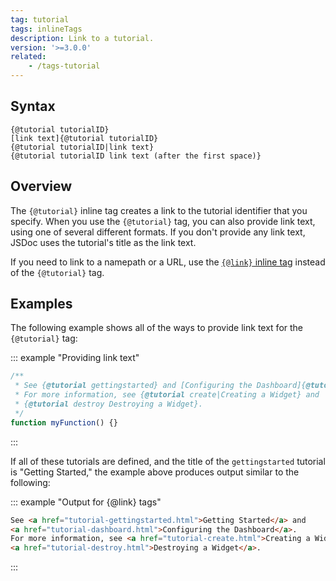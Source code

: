 ```yaml
---
tag: tutorial
tags: inlineTags
description: Link to a tutorial.
version: '>=3.0.0'
related:
    - /tags-tutorial
---
```


## Syntax

    {@tutorial tutorialID}
    [link text]{@tutorial tutorialID}
    {@tutorial tutorialID|link text}
    {@tutorial tutorialID link text (after the first space)}


## Overview

The `{@tutorial}` inline tag creates a link to the tutorial identifier that you specify. When you
use the `{@tutorial}` tag, you can also provide link text, using one of several different formats.
If you don't provide any link text, JSDoc uses the tutorial's title as the link text.

If you need to link to a namepath or a URL, use the [`{@link}` inline tag][link-inline-tag] instead
of the `{@tutorial}` tag.

[link-inline-tag]: /tags-inline-link


## Examples

The following example shows all of the ways to provide link text for the `{@tutorial}` tag:

::: example "Providing link text"

```js
/**
 * See {@tutorial gettingstarted} and [Configuring the Dashboard]{@tutorial dashboard}.
 * For more information, see {@tutorial create|Creating a Widget} and
 * {@tutorial destroy Destroying a Widget}.
 */
function myFunction() {}
```
:::

If all of these tutorials are defined, and the title of the `gettingstarted` tutorial is "Getting
Started," the example above produces output similar to the following:

::: example "Output for {@link} tags"

```html
See <a href="tutorial-gettingstarted.html">Getting Started</a> and
<a href="tutorial-dashboard.html">Configuring the Dashboard</a>.
For more information, see <a href="tutorial-create.html">Creating a Widget</a> and
<a href="tutorial-destroy.html">Destroying a Widget</a>.
```
:::
